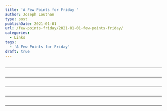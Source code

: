 ```yaml
---
title: 'A Few Points for Friday '
author: Joseph Louthan
type: post
publishDate: 2021-01-01
url: /few-points-friday/2021-01-01-few-points-friday/
categories:
  - Links
tags:
  - 'A Few Points for Friday'
draft: true
---
```


##


------

##


------

##


------

##


------

##


------

